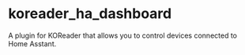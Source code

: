 # koreader_ha_dashboard
A plugin for KOReader that allows you to control devices connected to Home Asstant.
